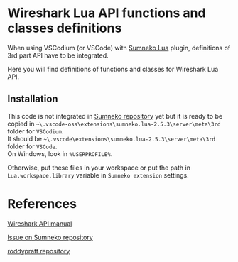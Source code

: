 # Wireshark Lua API functions and classes definitions

When using VSCodium (or VSCode) with [Sumneko Lua](https://marketplace.visualstudio.com/items?itemName=sumneko.lua) plugin, definitions of 3rd part API have to be integrated. 

Here you will find definitions of functions and classes for Wireshark Lua API.

## Installation
This code is not integrated in [Sumneko repository](https://github.com/sumneko/lua-language-server) yet but it is ready to be copied in `~\.vscode-oss\extensions\sumneko.lua-2.5.3\server\meta\3rd` folder for `VSCodium`.  
It should be `~\.vscode\extensions\sumneko.lua-2.5.3\server\meta\3rd` folder for `VSCode`.  
On Windows, look in `%USERPROFILE%`.

Otherwise, put these files in your workspace or put the path in `Lua.workspace.library` variable in `Sumneko extension` settings.

# References
[Wireshark API manual](https://www.wireshark.org/docs/wsdg_html_chunked/wsluarm_modules.html)

[Issue on Sumneko repository](https://github.com/sumneko/lua-language-server/issues/545)

[roddypratt repository](https://github.com/roddypratt/router_dissectors/blob/main/wireshark.lua)